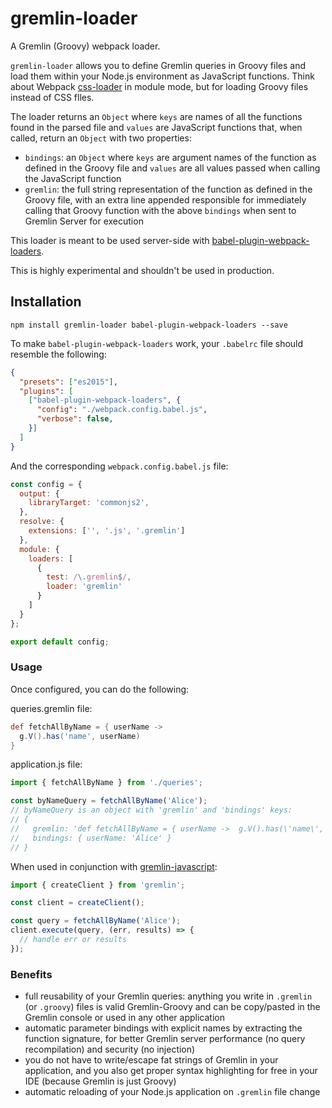 # gremlin-loader

A Gremlin (Groovy) webpack loader.

`gremlin-loader` allows you to define Gremlin queries in Groovy files and load them within your Node.js environment as JavaScript functions.
Think about Webpack [css-loader](https://github.com/webpack/css-loader) in module mode, but for loading Groovy files instead of CSS flles.

The loader returns an `Object` where `keys` are names of all the functions found in the parsed file and `values` are JavaScript functions that, when called, return an `Object` with two properties:
* `bindings`: an `Object` where `keys` are argument names of the function as defined in the Groovy file and `values` are all values passed when calling the JavaScript function
* `gremlin`: the full string representation of the function as defined in the Groovy file, with an extra line appended responsible for immediately calling that Groovy function with the above `bindings` when sent to Gremlin Server for execution

This loader is meant to be used server-side with [babel-plugin-webpack-loaders](https://github.com/istarkov/babel-plugin-webpack-loaders).

This is highly experimental and shouldn't be used in production.

## Installation

```shell
npm install gremlin-loader babel-plugin-webpack-loaders --save
```

To make `babel-plugin-webpack-loaders` work, your `.babelrc` file should resemble the following:

```json
{
  "presets": ["es2015"],
  "plugins": [
    ["babel-plugin-webpack-loaders", {
      "config": "./webpack.config.babel.js",
      "verbose": false,
    }]
  ]
}
```

And the corresponding `webpack.config.babel.js` file:

```javascript
const config = {
  output: {
    libraryTarget: 'commonjs2',
  },
  resolve: {
    extensions: ['', '.js', '.gremlin']
  },
  module: {
    loaders: [
      {
        test: /\.gremlin$/,
        loader: 'gremlin'
      }
    ]
  }
};

export default config;
```

### Usage

Once configured, you can do the following:

queries.gremlin file:
```groovy
def fetchAllByName = { userName ->
  g.V().has('name', userName)
}
```

application.js file:
```javascript
import { fetchAllByName } from './queries';

const byNameQuery = fetchAllByName('Alice');
// byNameQuery is an object with 'gremlin' and 'bindings' keys:
// {
//   gremlin: 'def fetchAllByName = { userName ->  g.V().has(\'name\', userName)}\n;fetchAllByName(userName)',
//   bindings: { userName: 'Alice' }
// }

```

When used in conjunction with [gremlin-javascript](https://github.com/jbmusso/gremlin-javascript):

```javascript
import { createClient } from 'gremlin';

const client = createClient();

const query = fetchAllByName('Alice');
client.execute(query, (err, results) => {
  // handle err or results
});
```

### Benefits
- full reusability of your Gremlin queries: anything you write in `.gremlin` (or `.groovy`) files is valid Gremlin-Groovy and can be copy/pasted in the Gremlin console or used in any other application
- automatic parameter bindings with explicit names by extracting the function signature, for better Gremlin server performance (no query recompilation) and security (no injection)
- you do not have to write/escape fat strings of Gremlin in your application, and you also get proper syntax highlighting for free in your IDE (because Gremlin is just Groovy)
- automatic reloading of your Node.js application on `.gremlin` file change


